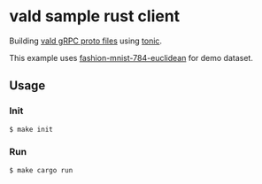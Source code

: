 # vald sample rust client

Building [vald gRPC proto files](https://github.com/vdaas/vald/) using [tonic](https://github.com/hyperium).

This example uses [fashion-mnist-784-euclidean](http://ann-benchmarks.com/fashion-mnist-784-euclidean.hdf5) for demo dataset.

## Usage

### Init

```bash
$ make init
```

### Run

```bash
$ make cargo run
```
